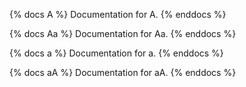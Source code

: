 {% docs A %}
Documentation for A.
{% enddocs %}

{% docs Aa %}
Documentation for Aa.
{% enddocs %}

{% docs a %}
Documentation for a.
{% enddocs %}

{% docs aA %}
Documentation for aA.
{% enddocs %}
